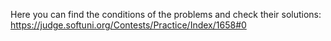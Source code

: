 Here you can find the conditions of the problems and check their solutions:
https://judge.softuni.org/Contests/Practice/Index/1658#0
